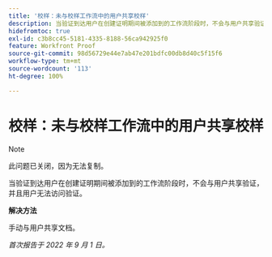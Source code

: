 ```yaml
---
title: '校样：未与校样工作流中的用户共享校样'
description: 当验证到达用户在创建证明期间被添加到的工作流阶段时，不会与用户共享验证，并且用户无法访问验证。
hidefromtoc: true
exl-id: c3b8cc45-5181-4335-8188-56ca942925f0
feature: Workfront Proof
source-git-commit: 98d56729e44e7ab47e201bdfc00db8d40c5f15f6
workflow-type: tm+mt
source-wordcount: '113'
ht-degree: 100%

---
```


# 校样：未与校样工作流中的用户共享校样

<!--This issue is on the WF and WFP TOCs-->
<!--Requested article-->

>[!NOTE]
>
>此问题已关闭，因为无法复制。

当验证到达用户在创建证明期间被添加到的工作流阶段时，不会与用户共享验证，并且用户无法访问验证。

**解决方法**

手动与用户共享文档。

_首次报告于 2022 年 9 月 1 日。_
